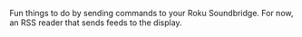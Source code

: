 Fun things to do by sending commands to your Roku Soundbridge.
For now, an RSS reader that sends feeds to the display.